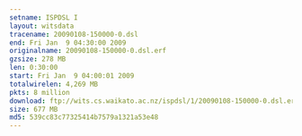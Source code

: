 ```yaml
---
setname: ISPDSL I
layout: witsdata
tracename: 20090108-150000-0.dsl
end: Fri Jan  9 04:30:00 2009
originalname: 20090108-150000-0.dsl.erf
gzsize: 278 MB
len: 0:30:00
start: Fri Jan  9 04:00:01 2009
totalwirelen: 4,269 MB
pkts: 8 million
download: ftp://wits.cs.waikato.ac.nz/ispdsl/1/20090108-150000-0.dsl.erf.gz
size: 677 MB
md5: 539cc83c77325414b7579a1321a53e48
---
```

